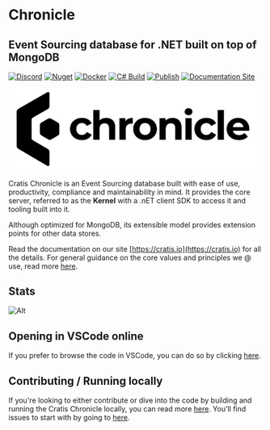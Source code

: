 # Chronicle

## Event Sourcing database for .NET built on top of MongoDB

[![Discord](https://img.shields.io/discord/1182595891576717413?label=Discord&logo=discord&color=7289da)](https://discord.gg/kt4AMpV8WV)
[![Nuget](https://img.shields.io/nuget/v/Cratis.Chronicle?logo=nuget)](http://nuget.org/packages/cratis.chronicle)
[![Docker](https://img.shields.io/docker/v/cratis/chronicle?label=Chronicle&logo=docker&sort=semver)](https://hub.docker.com/r/cratis/chronicle)
[![C# Build](https://github.com/cratis/Chronicle/actions/workflows/dotnet-build.yml/badge.svg)](https://github.com/Cratis/Chronicle/actions/workflows/dotnet-build.yml)
[![Publish](https://github.com/cratis/Chronicle/actions/workflows/publish.yml/badge.svg)](https://github.com/Cratis/Chronicle/actions/workflows/publish.yml)
[![Documentation Site](https://github.com/cratis/Chronicle/actions/workflows/pages.yml/badge.svg)](https://github.com/Cratis/Chronicle/actions/workflows/pages.yml)

<div align="center">
    <img src="full-logo.png">
</div>

Cratis Chronicle is an Event Sourcing database built with ease of use, productivity, compliance and maintainability in mind.
It provides the core server, referred to as the **Kernel** with a .nET client SDK to access it and tooling built into it.

Although optimized for MongoDB, its extensible model provides extension points for other data stores.

Read the documentation on our site [https://cratis.io](https://cratis.io) for all the details.
For general guidance on the core values and principles we @ use, read more [here](https://github.com/Cratis/.github/blob/main/profile/README.md).

## Stats

![Alt](https://repobeats.axiom.co/api/embed/5785d95f0b975264a07f625c7ddf5a4064ce4e66.svg "Repobeats analytics image")


## Opening in VSCode online

If you prefer to browse the code in VSCode, you can do so by clicking [here](https://vscode.dev/github/cratis/chronicle).

## Contributing / Running locally

If you're looking to either contribute or dive into the code by building and running the Cratis Chronicle locally,
you can read more [here](./Documentation/contributing.md). You'll find issues to start with by going to [here](https://github.com/cratis/chronicle/contribute).
